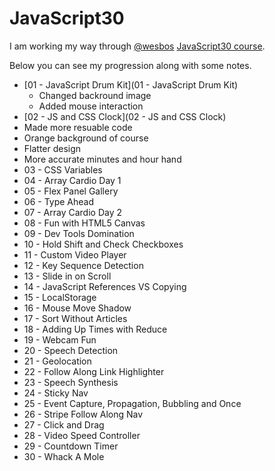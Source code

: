 # JavaScript30

I am working my way through [@wesbos](https://github.com/wesbos) [JavaScript30 course](https://javascript30.com/). 

Below you can see my progression along with some notes.

* [01 - JavaScript Drum Kit](01 - JavaScript Drum Kit)
  * Changed backround image
  * Added mouse interaction
*  [02 - JS and CSS Clock](02 - JS and CSS Clock)
  * Made more resuable code 
  * Orange background of course 
  * Flatter design
  * More accurate minutes and hour hand
*  03 - CSS Variables
*  04 - Array Cardio Day 1
*  05 - Flex Panel Gallery
*  06 - Type Ahead
*  07 - Array Cardio Day 2
*  08 - Fun with HTML5 Canvas
*  09 - Dev Tools Domination
*  10 - Hold Shift and Check Checkboxes
*  11 - Custom Video Player
*  12 - Key Sequence Detection
*  13 - Slide in on Scroll
*  14 - JavaScript References VS Copying
*  15 - LocalStorage
*  16 - Mouse Move Shadow
*  17 - Sort Without Articles
*  18 - Adding Up Times with Reduce
*  19 - Webcam Fun
*  20 - Speech Detection
*  21 - Geolocation
*  22 - Follow Along Link Highlighter
*  23 - Speech Synthesis
*  24 - Sticky Nav
*  25 - Event Capture, Propagation, Bubbling and Once
*  26 - Stripe Follow Along Nav
*  27 - Click and Drag
*  28 - Video Speed Controller
*  29 - Countdown Timer
*  30 - Whack A Mole